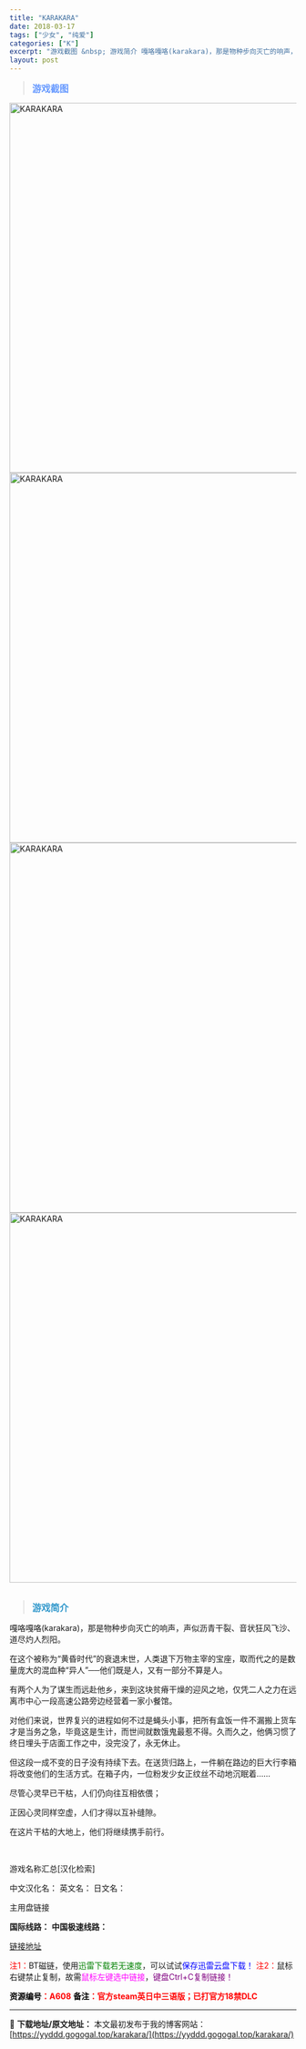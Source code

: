 ```yaml
---
title: "KARAKARA"
date: 2018-03-17
tags: ["少女", "纯爱"]
categories: ["K"]
excerpt: "游戏截图 &nbsp; 游戏简介 嘎咯嘎咯(karakara)，那是物种步向灭亡的响声，声似沥青干裂、音状狂风飞沙、道尽灼人烈阳。 在这个被称为“黄昏时代”的衰退末世，人类退下万物主宰的宝座，取而代之的是数量庞大的混血种“异人”──他们既是人，又有一部分不算是人。 有两个人为了谋生而远赴他乡，来到这&hellip;"
layout: post
---
```


<div>
<blockquote><b><span style="font-size: 12pt; color: #6699ff;">游戏截图</span></b></blockquote>
<div><img title="点击放大" src="https://yyddd.gogogal.top/wp-content/uploads/2025/04/20250430_6811e51042ded.webp" alt="KARAKARA" width="650" /></div>
<div><img title="点击放大" src="https://yyddd.gogogal.top/wp-content/uploads/2025/04/20250430_6811e512389b1.webp" alt="KARAKARA" width="650" /></div>
<div><img title="点击放大" src="https://yyddd.gogogal.top/wp-content/uploads/2025/04/20250430_6811e513b3d1b.webp" alt="KARAKARA" width="650" /></div>
<div><img title="点击放大" src="https://yyddd.gogogal.top/wp-content/uploads/2025/04/20250430_6811e5158c469.webp" alt="KARAKARA" width="650" /></div>
&nbsp;
<blockquote><b><span style="font-size: 12pt; color: #3399cc;">游戏简介</span></b></blockquote>
<div>嘎咯嘎咯(karakara)，那是物种步向灭亡的响声，声似沥青干裂、音状狂风飞沙、道尽灼人烈阳。

在这个被称为“黄昏时代”的衰退末世，人类退下万物主宰的宝座，取而代之的是数量庞大的混血种“异人”──他们既是人，又有一部分不算是人。

有两个人为了谋生而远赴他乡，来到这块贫瘠干燥的迎风之地，仅凭二人之力在远离市中心一段高速公路旁边经营着一家小餐馆。

对他们来说，世界复兴的进程如何不过是蝇头小事，把所有盒饭一件不漏搬上货车才是当务之急，毕竟这是生计，而世间就数饿鬼最惹不得。久而久之，他俩习惯了终日埋头于店面工作之中，没完没了，永无休止。

但这段一成不变的日子没有持续下去。在送货归路上，一件躺在路边的巨大行李箱将改变他们的生活方式。在箱子内，一位粉发少女正纹丝不动地沉眠着……

尽管心灵早已干枯，人们仍向往互相依偎；

正因心灵同样空虚，人们才得以互补缝隙。

在这片干枯的大地上，他们将继续携手前行。</div>
&nbsp;

游戏名称汇总[汉化检索]

中文汉化名：
英文名：
日文名：
</div>
<div class="panel panel-primary">
<div class="panel-heading">主用盘链接</div>
<div class="panel-body">

<b>国际线路：</b>
<b>中国极速线路：</b>

<!--wechatfans start-->

<a href="https://pan.xunlei.com/s/VORYZUnr3r6FB4HEP1ZJi3ZCA1?pwd=yz7b#">链接地址</a>

<!--wechatfans end-->
<span style="color: #ff0000;">注1：</span>BT磁链，使用<span style="color: #008000;">迅雷下载若无速度</span>，可以试试<span style="color: #0000ff;">保存迅雷云盘下载！</span>
<span style="color: #ff0000;">注2：</span>鼠标右键禁止复制，故需<span style="color: #ff00ff;">鼠标左键选中链接</span>，<span style="color: #800080;">键盘Ctrl+C复制链接！</span>

</div>
<div class="panel-footer"><span style="color: #ff0000;"><b><span style="color: #000000;">资源编号</span>：A608</b></span>
<span style="color: #ff0000;"><b><span style="color: #000000;">备注</span>：官方steam英日中三语版；已打官方18禁DLC</b></span></div>
</div>

---
📖 **下载地址/原文地址：** 本文最初发布于我的博客网站：[https://yyddd.gogogal.top/karakara/](https://yyddd.gogogal.top/karakara/)
